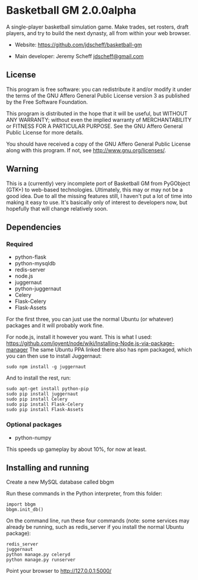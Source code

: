 # Basketball GM 2.0.0alpha

A single-player basketball simulation game. Make trades, set rosters, draft
players, and try to build the next dynasty, all from within your web browser.

* Website: https://github.com/jdscheff/basketball-gm

* Main developer: Jeremy Scheff <jdscheff@gmail.com>

## License

This program is free software: you can redistribute it and/or modify it under
the terms of the GNU Affero General Public License version 3 as published by
the Free Software Foundation.

This program is distributed in the hope that it will be useful, but WITHOUT ANY
WARRANTY; without even the implied warranty of MERCHANTABILITY or FITNESS FOR A
PARTICULAR PURPOSE.  See the GNU Affero General Public License for more
details.

You should have received a copy of the GNU Affero General Public License along
with this program.  If not, see <http://www.gnu.org/licenses/>.

## Warning

This is a (currently) very incomplete port of Basketball GM from PyGObject
(GTK+) to web-based technologies. Ultimately, this may or may not be a good
idea. Due to all the missing features still, I haven't put a lot of time into
making it easy to use. It's basically only of interest to developers now, but
hopefully that will change relatively soon.

## Dependencies

### Required

* python-flask
* python-mysqldb
* redis-server
* node.js
* juggernaut
* python-juggernaut
* Celery
* Flask-Celery
* Flask-Assets

For the first three, you can just use the normal Ubuntu (or whatever) packages
and it will probably work fine.

For node.js, install it however you want. This is what I used:
https://github.com/joyent/node/wiki/Installing-Node.js-via-package-manager
The same Ubuntu PPA linked there also has npm packaged, which you can then use
to install Juggernaut:

    sudo npm install -g juggernaut

And to install the rest, run:

    sudo apt-get install python-pip
    sudo pip install juggernaut
    sudo pip install Celery
    sudo pip install Flask-Celery
    sudo pip install Flask-Assets

### Optional packages

* python-numpy

This speeds up gameplay by about 10%, for now at least.

## Installing and running

Create a new MySQL database called bbgm

Run these commands in the Python interpreter, from this folder:

    import bbgm
    bbgm.init_db()

On the command line, run these four commands (note: some services may already be
running, such as redis_server if you install the normal Ubuntu package):

    redis_server
    juggernaut
    python manage.py celeryd
    python manage.py runserver

Point your browser to http://127.0.0.1:5000/

